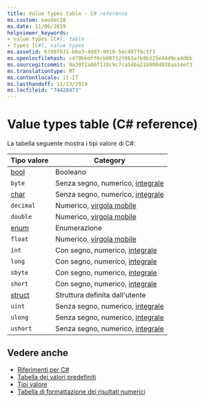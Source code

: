 ```yaml
---
title: Value types table - C# reference
ms.custom: seodec18
ms.date: 11/06/2019
helpviewer_keywords:
- value types [C#], table
- types [C#], value types
ms.assetid: 67d8f631-b6e3-4d83-9910-5ec497f8c5f3
ms.openlocfilehash: c470bbdff6cb08732f063afb9b325e44d9ca4d6b
ms.sourcegitcommit: 9a39f2a06f110c9c7ca54ba216900d038aa14ef3
ms.translationtype: MT
ms.contentlocale: it-IT
ms.lasthandoff: 11/23/2019
ms.locfileid: "74428473"
---
```

# <a name="value-types-table-c-reference"></a>Value types table (C# reference)

La tabella seguente mostra i tipi valore di C#:

|Tipo valore|Category|
|----------------|--------------|
|[bool](bool.md)|Booleano|
|`byte`|Senza segno, numerico, [integrale](../builtin-types/integral-numeric-types.md)|
|[char](../builtin-types/char.md)|Senza segno, numerico, [integrale](../builtin-types/integral-numeric-types.md)|
|`decimal`|Numerico, [virgola mobile](../builtin-types/floating-point-numeric-types.md)|
|`double`|Numerico, [virgola mobile](../builtin-types/floating-point-numeric-types.md)|
|[enum](enum.md)|Enumerazione|
|`float`|Numerico, [virgola mobile](../builtin-types/floating-point-numeric-types.md)|
|`int`|Con segno, numerico, [integrale](../builtin-types/integral-numeric-types.md)|
|`long`|Con segno, numerico, [integrale](../builtin-types/integral-numeric-types.md)|
|`sbyte`|Con segno, numerico, [integrale](../builtin-types/integral-numeric-types.md)|
|`short`|Con segno, numerico, [integrale](../builtin-types/integral-numeric-types.md)|
|[struct](struct.md)|Struttura definita dall'utente|
|`uint`|Senza segno, numerico, [integrale](../builtin-types/integral-numeric-types.md)|
|`ulong`|Senza segno, numerico, [integrale](../builtin-types/integral-numeric-types.md)|
|`ushort`|Senza segno, numerico, [integrale](../builtin-types/integral-numeric-types.md)|

## <a name="see-also"></a>Vedere anche

- [Riferimenti per C#](../index.md)
- [Tabella dei valori predefiniti](default-values-table.md)
- [Tipi valore](value-types.md)
- [Tabella di formattazione dei risultati numerici](formatting-numeric-results-table.md)
